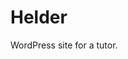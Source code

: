 <!--
  id: 2623
  slug: helder
  type: fortpolio
  categories: javascript, frontend, HTML/CSS, graphic design, mobile
  tags: Javascript, Wordpress, Less, interaction design, concept
  clients: Helder
  collaboration: 
  prizes: 
  thumbnail: Helder.jpg
  image: Helder.jpg
  images: Helder.jpg
  inCv: false
  inPortfolio: false
  dateFrom: 2014-08-01
  dateTo: 2014-08-30
-->

# Helder

<p>WordPress site for a tutor.</p>